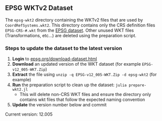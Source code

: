 ## EPSG WKTv2 Dataset


The `epsg-wkt2` directory containing the WKTv2 files that are used by `CoordRefSystems.wkt2`.
This directory contains only the CRS definition files `EPSG-CRS-#.wkt` from the [EPSG dataset](https://epsg.org/download-dataset.html). Other unused WKT files (Transformations, etc...) are deleted using the preparation script.


### Steps to update the dataset to the latest version
1. **Login** to [epsg.org/download-dataset.html](https://epsg.org/download-dataset.html)
2. **Download** an updated version of the WKT dataset (for example `EPSG-v12_005-WKT.Zip`)
3. **Extract** the file using `unzip -q EPSG-v12_005-WKT.Zip -d epsg-wkt2` (for example)
4. **Run** the preparation script to clean up the dataset: `julia prepare-wkt2.jl`
   - This will delete non-CRS WKT files and ensure the directory only contains wkt files that follow the expected naming convention
5. **Update** the version number below and commit


Current version: 12.005




